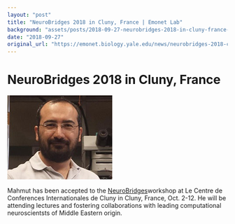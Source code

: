 ```yaml
---
layout: "post"
title: "NeuroBridges 2018 in Cluny, France | Emonet Lab"
background: "assets/posts/2018-09-27-neurobridges-2018-in-cluny-france-emonet-lab/mahmut2_0.jpg"
date: "2018-09-27"
original_url: "https://emonet.biology.yale.edu/news/neurobridges-2018-cluny-france"
---
```

# NeuroBridges 2018 in Cluny, France

![](assets/posts/2018-09-27-neurobridges-2018-in-cluny-france-emonet-lab/mahmut2_0.jpg)

Mahmut has been accepted to the [NeuroBridges](http://decision-making-lab.com/NeuroBridges/neurobridges2018.html)workshop at Le Centre de Conferences Internationales de Cluny in Cluny, France, Oct. 2-12. He will be attending lectures and fostering collaborations with leading computational neuroscientsts of Middle Eastern origin.